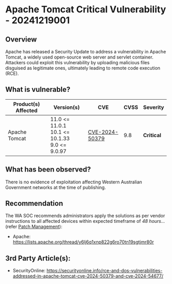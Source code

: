 # Apache Tomcat Critical Vulnerability - 20241219001

## Overview

Apache has released a Security Update to address a vulnerability in Apache Tomcat, a widely used open-source web server and servlet container. Attackers could exploit this vulnerability by uploading malicious files disguised as legitimate ones, ultimately leading to remote code execution (RCE).

## What is vulnerable?

| Product(s) Affected | Version(s) | CVE | CVSS | Severity |
| ------------------- | --------------------------------------------------------------------------------------------------------------- | ----------------------------------------------------------------- | ---- | ------------ |
| Apache Tomcat       | 11.0 <= 11.0.1 <br> 10.1 <= 10.1.33 <br> 9.0 <= 9.0.97 | [CVE-2024-50379](https://nvd.nist.gov/vuln/detail/CVE-2024-50379) | 9.8  | **Critical** |

## What has been observed?

There is no evidence of exploitation affecting Western Australian Government networks at the time of publishing.

## Recommendation

The WA SOC recommends administrators apply the solutions as per vendor instructions to all affected devices within expected timeframe of *48 hours...* (refer [Patch Management](../guidelines/patch-management.md)):

- Apache: <https://lists.apache.org/thread/y6lj6q1xnp822g6ro70tn19sgtjmr80r>

## 3rd Party Article(s):

- SecurityOnline: <https://securityonline.info/rce-and-dos-vulnerabilities-addressed-in-apache-tomcat-cve-2024-50379-and-cve-2024-54677/>
